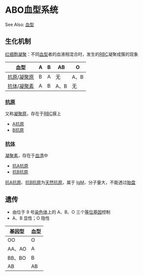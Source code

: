# ABO血型系统

See Also: [血型](血型.md)

## 生化机制

[红细胞凝聚](红细胞凝聚.md)：不同[血型](血型.md)者的血液相混合时，发生的[RBC](RBC.md)凝聚成簇的现象

| 血型                                | A | B | AB   | O    |
|-------------------------------------|---|---|------|------|
| [抗原](抗原.md)/[凝聚原](凝聚原.md) | B | A | 无   | A、B |
| [抗体](抗体.md)/[凝聚素](凝聚素.md) | A | B | A、B | 无   |


### [抗原](抗原.md)

又称[凝聚原](凝聚原.md)，存在于[RBC](RBC.md)膜上
- [A抗原](A抗原.md)
- [B抗原](B抗原.md)

### [抗体](抗体.md)

[凝聚素](凝聚素.md)，存在于[血清](血清.md)中
- [抗A抗原](抗A抗原.md)
- [抗B抗原](抗B抗原.md)

[抗A抗原](抗A抗原.md)、[抗B抗原](抗B抗原.md)为[天然抗原](天然抗原.md)，属于 [IgM](IgM.md)，分子量大，不能透过[胎盘](胎盘.md)

## 遗传

- 由位于 9 号[染色体](染色体.md)上的 A、B、O 三个[等位基因](等位基因.md)控制
- A、B 显性；O 隐性

| 基因型 | 血型 |
|--------|------|
| OO     | O    |
| AA、AO | A    |
| BB、BO | B    |
| AB     | AB   |



